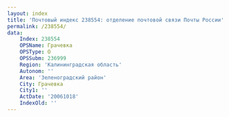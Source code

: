 ```yaml
---
layout: index
title: 'Почтовый индекс 238554: отделение почтовой связи Почты России'
permalink: /238554/
data:
    Index: 238554
    OPSName: Грачевка
    OPSType: О
    OPSSubm: 236999
    Region: 'Калининградская область'
    Autonom: ''
    Area: 'Зеленоградский район'
    City: Грачевка
    City1: ''
    ActDate: '20061018'
    IndexOld: ''
---
```

